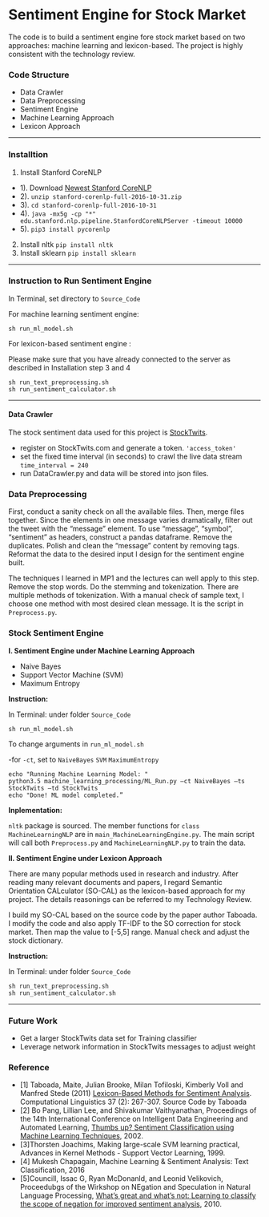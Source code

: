 # Sentiment Engine for Stock Market

The code is to build a sentiment engine fore stock market based on two approaches: machine learning and lexicon-based. The project is highly consistent with the technology review.

### Code Structure
- Data Crawler
- Data Preprocessing
- Sentiment Engine
- Machine Learning Approach
- Lexicon Approach

*****************************************************************************

### Installtion

1. Install Stanford CoreNLP
- 1).  Download [Newest Stanford CoreNLP](https://stanfordnlp.github.io/CoreNLP/)
- 2). `unzip stanford-corenlp-full-2016-10-31.zip`
- 3). `cd stanford-corenlp-full-2016-10-31`
- 4). `java -mx5g -cp "*" edu.stanford.nlp.pipeline.StanfordCoreNLPServer -timeout 10000`
- 5). `pip3 install pycorenlp`
2. Install nltk `pip install nltk`
3. Install sklearn `pip install sklearn`
*****************************************************************************

### Instruction to Run Sentiment Engine
In Terminal, set directory to `Source_Code`

For machine learning sentiment engine:
```
sh run_ml_model.sh
```
For lexicon-based sentiment engine :

Please make sure that you have already connected to the server as described in Installation step 3 and 4
```
sh run_text_preprocessing.sh
sh run_sentiment_calculator.sh
```
*****************************************************************************
#### Data Crawler
The stock sentiment data used for this project is [StockTwits](https://api.stocktwits.com/developers/docs). 
- register on StockTwits.com and generate a token. `'access_token'`
- set the fixed time interval (in seconds) to crawl the live data stream `time_interval = 240`
- run DataCrawler.py and data will be stored into json files.

### Data Preprocessing
First, conduct a sanity check on all the available files. Then, merge files together. Since the elements in one message varies dramatically, filter out the tweet with the “message” element. To use “message”, “symbol”, “sentiment” as headers, construct a pandas dataframe. Remove the duplicates. Polish and clean the “message” content by removing tags. Reformat the data to the desired input I design for the sentiment engine built.

The techniques I learned in MP1 and the lectures can well apply to this step. Remove the stop words. Do the stemming and tokenization. There are multiple methods of tokenization. With a manual check of sample text, I choose one method with most desired clean message.
It is the script in `Preprocess.py`.

### Stock Sentiment Engine
**I. Sentiment Engine under Machine Learning Approach**
- Naive Bayes
- Support Vector Machine (SVM)
- Maximum Entropy

**Instruction:**

In Terminal: under folder `Source_Code`
```
sh run_ml_model.sh
```
To change arguments in `run_ml_model.sh`

-for `-ct`, set to `NaiveBayes` `SVM` `MaximumEntropy`

```
echo "Running Machine Learning Model: "
python3.5 machine_learning_processing/ML_Run.py –ct NaiveBayes –ts StockTwits –td StockTwits 
echo "Done! ML model completed.”
```

**Inplementation:**

`nltk` package is sourced. The member functions for `class MachineLearningNLP` are in `main_MachineLearningEngine.py`. The main script will call both `Preprocess.py` and `MachineLearningNLP.py` to train the data. 

**II. Sentiment Engine under Lexicon Approach**

There are many popular methods used in research and industry. After reading many relevant documents and papers, I regard Semantic Orientation CALculator (SO-CAL) as the lexicon-based approach for my project. The details reasonings can be referred to my Technology Review.  

I build my SO-CAL based on the source code by the paper author Taboada. I modify the code and also apply TF-IDF to the SO correction for stock market. Then map the value to [-5,5] range. Manual check and adjust the stock dictionary.

**Instruction:** 

In Terminal: under folder `Source_Code`
```
sh run_text_preprocessing.sh
sh run_sentiment_calculator.sh
```
*****************************************************************************

### Future Work

- Get a larger StockTwits data set for Training classifier 
- Leverage network information in StockTwits messages to adjust weight

### Reference
- [1] Taboada, Maite, Julian Brooke, Milan Tofiloski, Kimberly Voll and Manfred Stede (2011) [Lexicon-Based Methods for Sentiment Analysis](https://www.mitpressjournals.org/doi/abs/10.1162/COLI_a_00049). Computational Linguistics 37 (2): 267-307. Source Code by Taboada
- [2] Bo Pang, Lillian Lee, and Shivakumar Vaithyanathan, Proceedings of the 14th International Conference on Intelligent Data Engineering and Automated Learning, [Thumbs up? Sentiment Classification using Machine Learning Techniques](https://arxiv.org/abs/cs/0205070), 2002.
- [3]Thorsten Joachims, Making large-scale SVM learning practical, Advances in Kernel Methods - Support Vector Learning, 1999.
- [4] Mukesh Chapagain, Machine Learning & Sentiment Analysis: Text Classification, 2016
- [5]Councill, Issac G, Ryan McDonanld, and Leonid Velikovich, Proceedubgs of the Wirkshop on NEgation and Speculation in Natural Language Processing, [What’s great and what’s not: Learning to classify the scope of negation for improved sentiment analysis](https://dl.acm.org/citation.cfm?id=1858969), 2010.
